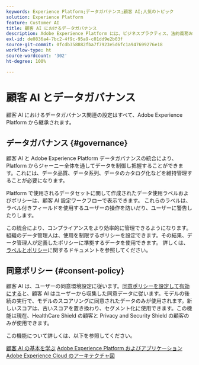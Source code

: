 ```yaml
---
keywords: Experience Platform;データガバナンス;顧客 AI;人気のトピック
solution: Experience Platform
feature: Customer AI
title: 顧客 AI におけるデータガバナンス
description: Adobe Experience Platform には、ビジネスプラクティス、法的義務および開発プロセスに準拠するために、収集されたエクスペリエンスデータを確信を持って制御できるサービスやツールがいくつか用意されています。
exl-id: de0836a4-7bc2-4f9c-95a9-c01dd9e2b03f
source-git-commit: 0fcdb358882fba7f7923e5d6fc1a947699276e18
workflow-type: ht
source-wordcount: '302'
ht-degree: 100%

---
```


# 顧客 AI とデータガバナンス

顧客 AI におけるデータガバナンス関連の設定はすべて、Adobe Experience Platform から継承されます。

## データガバナンス {#governance}

顧客 AI と Adobe Experience Platform データガバナンスの統合により、Platform からジャーニー全体を通してデータを制御し把握することができます。これには、データ品質、データ系列、データのカタログ化などを維持管理することが必要になります。

Platform で使用されるデータセットに関して作成されたデータ使用ラベルおよびポリシーは、顧客 AI 設定ワークフローで表示できます。 これらのラベルは、ラベル付きフィールドを使用するユーザーの操作を防いだり、ユーザーに警告したりします。

この統合により、コンプライアンスをより効率的に管理できるようになります。組織のデータ管理人は、使用を制限するポリシーを設定できます。その結果、データ管理人が定義したポリシーに準拠するデータを使用できます。 詳しくは、[ラベルとポリシー](https://experienceleague.adobe.com/docs/analytics-platform/using/cja-dataviews/data-governance.html?lang=ja)に関するドキュメントを参照してください。

## 同意ポリシー {#consent-policy}

顧客 AI は、ユーザーの同意環境設定に従います。[同意ポリシーを設定して有効にする](https://experienceleague.adobe.com/docs/experience-platform/data-governance/policies/user-guide.html?lang=ja#consent-policy)と、顧客 AI はユーザーから収集した同意データに従います。モデルの後続の実行で、モデルのスコアリングに同意されたデータのみが使用されます。新しいスコアは、古いスコアを置き換わり、セグメント化に使用できます。この機能は現在、HealthCare Shield の顧客と Privacy and Security Shield の顧客のみが使用できます。

この機能について詳しくは、以下を参照してください。

[顧客 AI の基本を学ぶ](../../customer-ai/getting-started.md)
[Adobe Experience Platform およびアプリケーション](https://experienceleague.adobe.com/docs/blueprints-learn/architecture/architecture-overview/platform-applications.html?lang=ja)
[Adobe Experience Cloud のアーキテクチャ図](https://experienceleague.adobe.com/docs/blueprints-learn/architecture/architecture-overview/experience-cloud.html?lang=ja)
